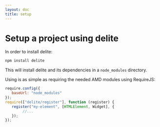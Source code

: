 ```yaml
---
layout: doc
title: setup
---
```


# Setup a project using delite

In order to install delite:

```sh
npm install delite
```


This will install delite and its dependencies in a `node_modules` directory.

Using is as simple as requiring the needed AMD modules using RequireJS:

```js
require.config({
   baseUrl: "node_modules"
});
require(["delite/register"], function (register) {
   register("my-element", [HTMLElement, Widget], {    
        //...
   });
});
```
